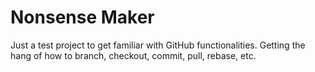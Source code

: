 # Nonsense Maker
Just a test project to get familiar with GitHub functionalities. Getting the hang of how to branch, checkout, commit, pull, rebase, etc.
